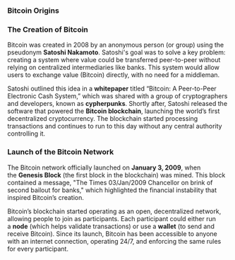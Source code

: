 ### Bitcoin Origins

### The Creation of Bitcoin

Bitcoin was created in 2008 by an anonymous person (or group) using the pseudonym **Satoshi Nakamoto**. Satoshi's goal was to solve a key problem: creating a system where value could be transferred peer-to-peer without relying on centralized intermediaries like banks. This system would allow users to exchange value (Bitcoin) directly, with no need for a middleman.

Satoshi outlined this idea in a **whitepaper** titled “Bitcoin: A Peer-to-Peer Electronic Cash System,” which was shared with a group of cryptographers and developers, known as **cypherpunks**. Shortly after, Satoshi released the software that powered the **Bitcoin blockchain**, launching the world’s first decentralized cryptocurrency. The blockchain started processing transactions and continues to run to this day without any central authority controlling it.

### Launch of the Bitcoin Network

The Bitcoin network officially launched on **January 3, 2009**, when the **Genesis Block** (the first block in the blockchain) was mined. This block contained a message, "The Times 03/Jan/2009 Chancellor on brink of second bailout for banks," which highlighted the financial instability that inspired Bitcoin’s creation.

Bitcoin’s blockchain started operating as an open, decentralized network, allowing people to join as participants. Each participant could either run a **node** (which helps validate transactions) or use a **wallet** (to send and receive Bitcoin). Since its launch, Bitcoin has been accessible to anyone with an internet connection, operating 24/7, and enforcing the same rules for every participant.